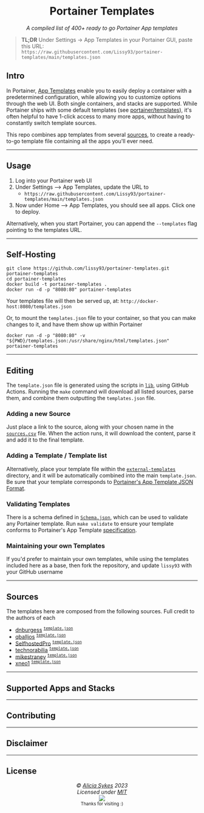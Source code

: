 
<h1 align="center">Portainer Templates</h1>
<p align="center"><i>A compiled list of 400+ ready to go Portainer App templates</i></p>

> **TL;DR** Under Settings → App Templates in your Portainer GUI, paste this URL:<br>
> `https://raw.githubusercontent.com/Lissy93/portainer-templates/main/templates.json`<br>


## Intro

In Portainer, [App Templates](https://docs.portainer.io/user/docker/templates) enable you to easily deploy a container with a predetermined configuration, while allowing you to customize options through the web UI. Both single containers, and stacks are supported. While Portainer ships with some default templates (see [portainer/templates](https://github.com/portainer/templates)), it's often helpful to have 1-click access to many more apps, without having to constantly switch template sources.

This repo combines app templates from several [sources](#sources), to create a ready-to-go template file containing all the apps you'll ever need.

---

## Usage

1. Log into your Portainer web UI
2. Under Settings --> App Templates, update the URL to
    - `https://raw.githubusercontent.com/Lissy93/portainer-templates/main/templates.json`
3. Now under Home --> App Templates, you should see all apps. Click one to deploy.

Alternatively, when you start Portainer, you can append the `--templates` flag pointing to the templates URL. 

---

## Self-Hosting

```
git clone https://github.com/lissy93/portainer-templates.git portainer-templates
cd portainer-templates
docker build -t portainer-templates .
docker run -d -p "8080:80" portainer-templates
```

Your templates file will then be served up, at: `http://docker-host:8080/templates.json`

Or, to mount the `templates.json` file to your container, so that you can make changes to it, and have them show up within Portainer

```
docker run -d -p "8080:80" -v "${PWD}/templates.json:/usr/share/nginx/html/templates.json" portainer-templates
```

---

## Editing

The `template.json` file is generated using the scripts in [`lib`](https://github.com/Lissy93/portainer-templates/tree/main/lib), using GitHub Actions.
Running the `make` command will download all listed sources, parse them, and combine them outputting the `templates.json` file. 

### Adding a new Source
Just place a link to the source, along with your chosen name in the [`sources.csv`](https://github.com/Lissy93/portainer-templates/blob/main/sources.csv) file.
When the action runs, it will download the content, parse it and add it to the final template.

### Adding a Template / Template list
Alternatively, place your template file within the [`external-templates`](https://github.com/Lissy93/portainer-templates/tree/main/external-templates) directory, and it will be automatically combined into the main `template.json`.
Be sure that your template corresponds to [Portainer's App Template JSON Format](https://docs.portainer.io/advanced/app-templates/format).

### Validating Templates
There is a schema defined in [`Schema.json`](https://github.com/Lissy93/portainer-templates/blob/main/Schema.json), which can be used to validate any Portainer template.
Run `make validate` to ensure your template conforms to Portainer's App Template [specification](https://docs.portainer.io/advanced/app-templates/format).

### Maintaining your own Templates
If you'd prefer to maintain your own templates, while using the templates included here as a base, then fork the repository, and update `lissy93` with your GitHub username

---

## Sources

The templates here are composed from the following sources. Full credit to the authors of each

- [dnburgess](https://github.com/dnburgess/self-hosted-template) <sup>[`template.json`](https://raw.githubusercontent.com/dnburgess/self-hosted-template/master/template.json)</sup>
- [qballjos](https://github.com/Qballjos/portainer_templates) <sup>[`template.json`](https://raw.githubusercontent.com/Qballjos/portainer_templates/master/Template/template.json)</sup>
- [SelfhostedPro](https://github.com/SelfhostedPro/selfhosted_templates) <sup>[`template.json`](https://raw.githubusercontent.com/SelfhostedPro/selfhosted_templates/portainer-2.0/Template/template.json)</sup>
- [technorabilia](https://github.com/technorabilia/portainer-templates) <sup>[`template.json`](https://raw.githubusercontent.com/technorabilia/portainer-templates/main/lsio/templates/templates-2.0.json)</sup>
- [mikestraney](https://github.com/mikestraney/portainer-templates) <sup>[`template.json`](https://raw.githubusercontent.com/mikestraney/portainer-templates/master/templates.json)</sup>
- [xneo1](https://github.com/xneo1/portainer_templates) <sup>[`template.json`](https://raw.githubusercontent.com/xneo1/portainer_templates/master/Template/template.json)</sup>

---

## Supported Apps and Stacks

---

## Contributing

---

## Disclaimer

---

## License



<!-- License + Copyright -->
<p  align="center">
  <i>© <a href="https://aliciasykes.com">Alicia Sykes</a> 2023</i><br>
  <i>Licensed under <a href="https://gist.github.com/Lissy93/143d2ee01ccc5c052a17">MIT</a></i><br>
  <a href="https://github.com/lissy93"><img src="https://i.ibb.co/4KtpYxb/octocat-clean-mini.png" /></a><br>
  <sup>Thanks for visiting :)</sup>
</p>

<!-- Dinosaur -->
<!-- 
                        . - ~ ~ ~ - .
      ..     _      .-~               ~-.
     //|     \ `..~                      `.
    || |      }  }              /       \  \
(\   \\ \~^..'                 |         }  \
 \`.-~  o      /       }       |        /    \
 (__          |       /        |       /      `.
  `- - ~ ~ -._|      /_ - ~ ~ ^|      /- _      `.
              |     /          |     /     ~-.     ~- _
              |_____|          |_____|         ~ - . _ _~_-_
-->

